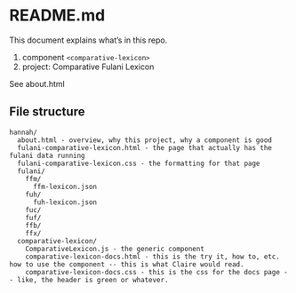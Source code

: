 # README.md

This document explains what’s in this repo.

1. component `<comparative-lexicon>`
2. project: Comparative Fulani Lexicon

See about.html

## File structure 

```
hannah/
  about.html - overview, why this project, why a component is good
  fulani-comparative-lexicon.html - the page that actually has the fulani data running
  fulani-comparative-lexicon.css - the formatting for that page
  fulani/
    ffm/
      ffm-lexicon.json
    fuh/
      fuh-lexicon.json
    fuc/
    fuf/
    ffb/
    ffx/
  comparative-lexicon/
    ComparativeLexicon.js - the generic component
    comparative-lexicon-docs.html - this is the try it, how to, etc. how to use the component -- this is what Claire would read.
    comparative-lexicon-docs.css - this is the css for the docs page -- like, the header is green or whatever.
```